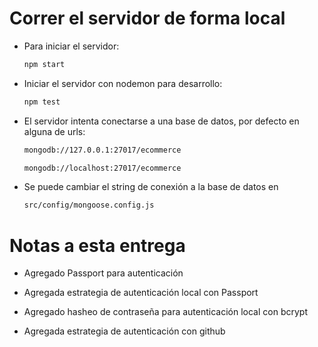 # Correr el servidor de forma local

-   Para iniciar el servidor:

    ```bash
    npm start
    ```

-   Iniciar el servidor con nodemon para desarrollo:

    ```bash
    npm test
    ```

-   El servidor intenta conectarse a una base de datos, por defecto en alguna de urls:

    ```bash
    mongodb://127.0.0.1:27017/ecommerce
    
    mongodb://localhost:27017/ecommerce
    ```

-   Se puede cambiar el string de conexión a la base de datos en

    ```bash
    src/config/mongoose.config.js   
    ```


# Notas a esta entrega

-   Agregado Passport para autenticación

-   Agregada estrategia de autenticación local con Passport

-   Agregado hasheo de contraseña para autenticación local con bcrypt

-   Agregada estrategia de autenticación con github
